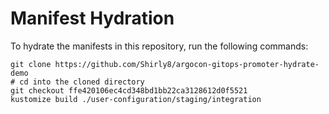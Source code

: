 # Manifest Hydration

To hydrate the manifests in this repository, run the following commands:

```shell
git clone https://github.com/Shirly8/argocon-gitops-promoter-hydrate-demo
# cd into the cloned directory
git checkout ffe420106ec4cd348bd1bb22ca3128612d0f5521
kustomize build ./user-configuration/staging/integration
```

